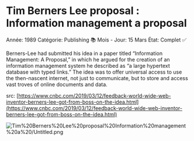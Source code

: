 # Tim Berners Lee proposal : Information management a proposal

Année: 1989
Catégorie: Publishing 📚
Mois - Jour: 15 Mars
État: Complet ✅

Berners-Lee had submitted his idea in a paper titled “Information Management: A Proposal,” in which he argued for the creation of an information management system he described as “a large hypertext database with typed links.” The idea was to offer universal access to use the then-nascent internet, not just to communicate, but to store and access vast troves of online documents and data.

src: [https://www.cnbc.com/2019/03/12/feedback-world-wide-web-inventor-berners-lee-got-from-boss-on-the-idea.html](https://www.cnbc.com/2019/03/12/feedback-world-wide-web-inventor-berners-lee-got-from-boss-on-the-idea.html)

![Tim%20Berners%20Lee%20proposal%20Information%20management%20a%20/Untitled.png](Tim%20Berners%20Lee%20proposal%20Information%20management%20a%20/Untitled.png)